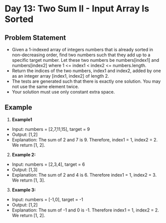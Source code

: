 # Day 13: Two Sum II - Input Array Is Sorted

## Problem Statement

- Given a 1-indexed array of integers numbers that is already sorted in non-decreasing order, find two numbers such that they add up to a specific target number. Let these two numbers be numbers[index1] and numbers[index2] where 1 <= index1 < index2 <= numbers.length.
- Return the indices of the two numbers, index1 and index2, added by one as an integer array [index1, index2] of length 2.
- The tests are generated such that there is exactly one solution. You may not use the same element twice.
- Your solution must use only constant extra space.

## Example

1. **Example1**
- Input: numbers = [2,7,11,15], target = 9
- Output: [1,2]
- Explanation: The sum of 2 and 7 is 9. Therefore, index1 = 1, index2 = 2. We return [1, 2].

2. **Example 2:**
- Input: numbers = [2,3,4], target = 6
- Output: [1,3]
- Explanation: The sum of 2 and 4 is 6. Therefore index1 = 1, index2 = 3. We return [1, 3].

3. **Example 3:**
- Input: numbers = [-1,0], target = -1
- Output: [1,2]
- Explanation: The sum of -1 and 0 is -1. Therefore index1 = 1, index2 = 2. We return [1, 2].
